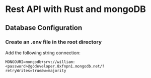 # Rest API with Rust and mongoDB

## Database Configuration

### Create an .env file in the root directory

Add the following string connection:

```commandline
MONGOURI=mongodb+srv://william:<password>@godeveloper.8xfnpn1.mongodb.net/?retryWrites=true&w=majority
```
